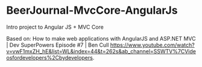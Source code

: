 # BeerJournal-MvcCore-AngularJs
Intro project to Angular JS + MVC Core

Based on:
How to make web applications with AngularJS and ASP.NET MVC | Dev SuperPowers Episode #7 | Ben Cull
https://www.youtube.com/watch?v=vwF1mxZH_hE&list=WL&index=44&t=262s&ab_channel=SSWTV%7CVideosfordevelopers%2Cbydevelopers.
